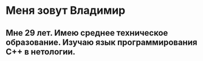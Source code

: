 # Меня зовут Владимир 

## Мне 29 лет. Имею среднее техническое образование. Изучаю язык программирования C++ в нетологии.
